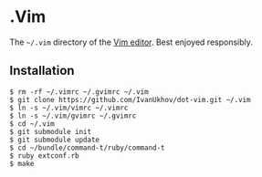 # .Vim
The `~/.vim` directory of the [Vim editor](http://www.vim.org/).
Best enjoyed responsibly.

## Installation

    $ rm -rf ~/.vimrc ~/.gvimrc ~/.vim
    $ git clone https://github.com/IvanUkhov/dot-vim.git ~/.vim
    $ ln -s ~/.vim/vimrc ~/.vimrc
    $ ln -s ~/.vim/gvimrc ~/.gvimrc
    $ cd ~/.vim
    $ git submodule init
    $ git submodule update
    $ cd ~/bundle/command-t/ruby/command-t
    $ ruby extconf.rb
    $ make
